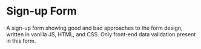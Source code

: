 # Sign-up Form

A sign-up form showing good and bad approaches to the form design, written in vanilla JS, HTML, and CSS. Only front-end data validation present in this form.
